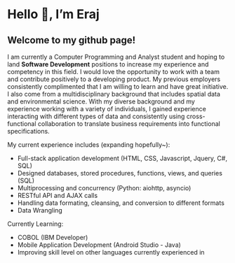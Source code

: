 # Hello 👋, I’m Eraj 
## Welcome to my github page! 

I am currently a Computer Programming and Analyst student and hoping to land **Software Development** positions to increase my experience and competency in this field. I would love the opportunity to work with a team and contribute positively to a developing product. My previous employers consistently complimented that I am willing to learn and have great initiative. I also come from a multidisciplinary background that includes spatial data and environmental science. With my diverse background and my experience working with a variety of individuals, I gained experience interacting with different types of data and consistently using cross-functional collaboration to translate business requirements into functional specifications. 

My current experience includes (expanding hopefully~):
  - Full-stack application development (HTML, CSS, Javascript, Jquery, C#, SQL) 
  - Designed databases, stored procedures, functions, views, and queries (SQL) 
  - Multiprocessing and concurrency (Python: aiohttp, asyncio) 
  - RESTful API and AJAX calls
  - Handling data formating, cleansing, and conversion to different formats
  - Data Wrangling

Currently Learning:
- COBOL (IBM Developer) 
- Mobile Application Development (Android Studio - Java) 
- Improving skill level on other languages currently experienced in 
